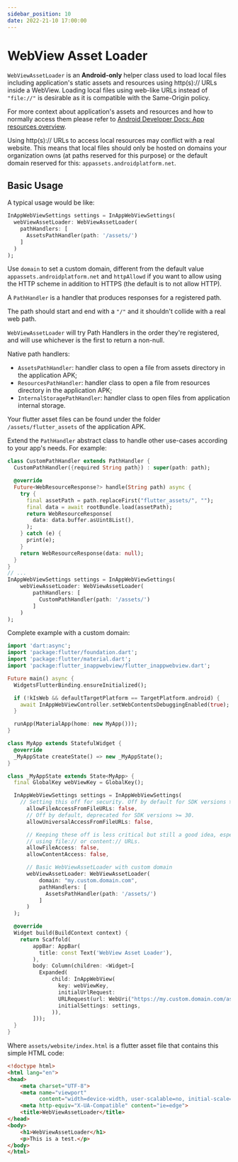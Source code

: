 ```yaml
---
sidebar_position: 10
date: 2022-21-10 17:00:00
---
```


# WebView Asset Loader

`WebViewAssetLoader` is an **Android-only** helper class used to load local files including application's static assets and resources using http(s):// URLs inside a WebView.
Loading local files using web-like URLs instead of `"file://"` is desirable as it is compatible with the Same-Origin policy.

For more context about application's assets and resources and how to normally access them please refer to
[Android Developer Docs: App resources overview](https://developer.android.com/guide/topics/resources/providing-resources).

Using http(s):// URLs to access local resources may conflict with a real website.
This means that local files should only be hosted on domains your organization owns
(at paths reserved for this purpose) or the default domain reserved for this: `appassets.androidplatform.net`.

## Basic Usage

A typical usage would be like:
```dart
InAppWebViewSettings settings = InAppWebViewSettings(
  webViewAssetLoader: WebViewAssetLoader(
    pathHandlers: [
      AssetsPathHandler(path: '/assets/')
    ]
  )
);
```

Use `domain` to set a custom domain, different from the default value `appassets.androidplatform.net` and
`httpAllowd` if you want to allow using the HTTP scheme in addition to HTTPS (the default is to not allow HTTP).

A `PathHandler` is a handler that produces responses for a registered path.

The path should start and end with a `"/"` and it shouldn't collide with a real web path.

`WebViewAssetLoader` will try Path Handlers in the order they're registered, and will use whichever is the first to return a non-null.

Native path handlers:
- `AssetsPathHandler`: handler class to open a file from assets directory in the application APK;
- `ResourcesPathHandler`: handler class to open a file from resources directory in the application APK;
- `InternalStoragePathHandler`: handler class to open files from application internal storage.

Your flutter asset files can be found under the folder `/assets/flutter_assets` of the application APK.

Extend the `PathHandler` abstract class to handle other use-cases according to your app's needs.
For example:
```dart
class CustomPathHandler extends PathHandler {
  CustomPathHandler({required String path}) : super(path: path);

  @override
  Future<WebResourceResponse?> handle(String path) async {
    try {
      final assetPath = path.replaceFirst("flutter_assets/", "");
      final data = await rootBundle.load(assetPath);
      return WebResourceResponse(
        data: data.buffer.asUint8List(),
      );
    } catch (e) {
      print(e);
    }
    return WebResourceResponse(data: null);
  }
}
// ...
InAppWebViewSettings settings = InAppWebViewSettings(
    webViewAssetLoader: WebViewAssetLoader(
        pathHandlers: [
          CustomPathHandler(path: '/assets/')
        ]
    )
);
```

Complete example with a custom domain:
```dart
import 'dart:async';
import 'package:flutter/foundation.dart';
import 'package:flutter/material.dart';
import 'package:flutter_inappwebview/flutter_inappwebview.dart';

Future main() async {
  WidgetsFlutterBinding.ensureInitialized();

  if (!kIsWeb && defaultTargetPlatform == TargetPlatform.android) {
    await InAppWebViewController.setWebContentsDebuggingEnabled(true);
  }

  runApp(MaterialApp(home: new MyApp()));
}

class MyApp extends StatefulWidget {
  @override
  _MyAppState createState() => new _MyAppState();
}

class _MyAppState extends State<MyApp> {
  final GlobalKey webViewKey = GlobalKey();

  InAppWebViewSettings settings = InAppWebViewSettings(
    // Setting this off for security. Off by default for SDK versions >= 16.
      allowFileAccessFromFileURLs: false,
      // Off by default, deprecated for SDK versions >= 30.
      allowUniversalAccessFromFileURLs: false,

      // Keeping these off is less critical but still a good idea, especially if your app is not
      // using file:// or content:// URLs.
      allowFileAccess: false,
      allowContentAccess: false,

      // Basic WebViewAssetLoader with custom domain
      webViewAssetLoader: WebViewAssetLoader(
          domain: "my.custom.domain.com",
          pathHandlers: [
            AssetsPathHandler(path: '/assets/')
          ]
      )
  );

  @override
  Widget build(BuildContext context) {
    return Scaffold(
        appBar: AppBar(
          title: const Text('WebView Asset Loader'),
        ),
        body: Column(children: <Widget>[
          Expanded(
              child: InAppWebView(
                key: webViewKey,
                initialUrlRequest:
                URLRequest(url: WebUri("https://my.custom.domain.com/assets/flutter_assets/assets/website/index.html")),
                initialSettings: settings,
              )),
        ]));
  }
}
```

Where `assets/website/index.html` is a flutter asset file that contains this simple HTML code:
```html
<!doctype html>
<html lang="en">
<head>
    <meta charset="UTF-8">
    <meta name="viewport"
          content="width=device-width, user-scalable=no, initial-scale=1.0, maximum-scale=1.0, minimum-scale=1.0">
    <meta http-equiv="X-UA-Compatible" content="ie=edge">
    <title>WebViewAssetLoader</title>
</head>
<body>
    <h1>WebViewAssetLoader</h1>
    <p>This is a test.</p>
</body>
</html>
```
